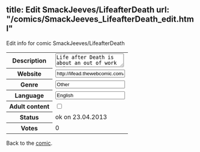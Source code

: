 title: Edit SmackJeeves/LifeafterDeath
url: "/comics/SmackJeeves_LifeafterDeath_edit.html"
---
Edit info for comic SmackJeeves/LifeafterDeath

<form name="comic" action="http://gaepostmail.appengine.com/comic" name="post">
<table class="comicinfo">
<tr>
<th>Description</th><td><textarea name="description">Life after Death is about an out of work Grim Reaper navigating current events, new roommates and his new found mortality...</textarea></td>
</tr>
<tr>
<th>Website</th><td><input type="text" name="url" value="http://lifead.thewebcomic.com/comics/"/></td>
</tr>
<tr>
<th>Genre</th><td><input type="text" name="genre" value="Other"/></td>
</tr>
<tr>
<th>Language</th><td><input type="text" name="language" value="English"/></td>
</tr>
<tr>
<th>Adult content</th><td><input type="checkbox" name="adult" value="adult" /></td>
</tr>
<tr>
<th>Status</th><td>ok on 23.04.2013</td>
</tr>
<tr>
<th>Votes</th><td>0</div></td>
</tr>
</table>
</form>

Back to the [comic](/comics/SmackJeeves_LifeafterDeath.html).
